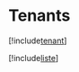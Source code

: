 # Tenants

[!include[tenant](tenants.tenant.autogen.md)]

[!include[liste](tenants.liste.autogen.md)]









































































































